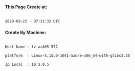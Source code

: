 
   
#### This Page Create at:

```bash

2023-08-22 - 07:11:32 UTC

```

#### Create By Machine:

```bash

Host Name : fv-az465-572

platform  : Linux-5.15.0-1041-azure-x86_64-with-glibc2.35

Ip Local  : 10.1.0.5

```

